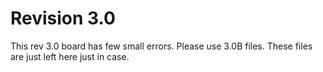 # Revision 3.0

This rev 3.0 board has few small errors. Please use 3.0B files. These files are just left here just in case.
